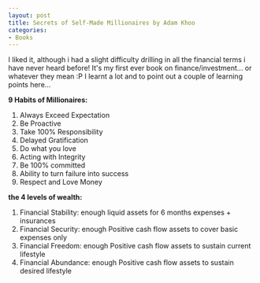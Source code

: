 ```yaml
---
layout: post
title: Secrets of Self-Made Millionaires by Adam Khoo
categories:
- Books
---
```



I liked it, although i had a slight difficulty drilling in all the financial terms i have never heard before! It's my first ever book on finance/investment... or whatever they mean :P I learnt a lot and to point out a couple of learning points here...

**9 Habits of Millionaires:**

1. Always Exceed Expectation
2. Be Proactive
3. Take 100% Responsibility
4. Delayed Gratification
5. Do what you love
6. Acting with Integrity
7. Be 100% committed
8. Ability to turn failure into success
9. Respect and Love Money

**the 4 levels of wealth:**

1. Financial Stability: enough liquid assets for 6 months expenses + insurances
2. Financial Security: enough Positive cash flow assets to cover basic expenses only
3. Financial Freedom: enough Positive cash flow assets to sustain current lifestyle
4. Financial Abundance: enough Positive cash flow assets to sustain desired lifestyle
